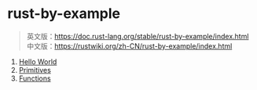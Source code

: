 # rust-by-example
> 英文版：https://doc.rust-lang.org/stable/rust-by-example/index.html<br>
> 中文版：https://rustwiki.org/zh-CN/rust-by-example/index.html

1. [Hello World](./src/bin/hello.rs)
2. [Primitives](./src/bin/primitives.rs)
3. [Functions](./src/bin/functions.rs)
